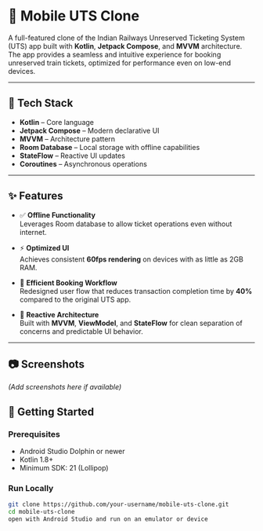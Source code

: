 # 🚆 Mobile UTS Clone

A full-featured clone of the Indian Railways Unreserved Ticketing System (UTS) app built with **Kotlin**, **Jetpack Compose**, and **MVVM** architecture. The app provides a seamless and intuitive experience for booking unreserved train tickets, optimized for performance even on low-end devices.

---

## 🧩 Tech Stack

- **Kotlin** – Core language
- **Jetpack Compose** – Modern declarative UI
- **MVVM** – Architecture pattern
- **Room Database** – Local storage with offline capabilities
- **StateFlow** – Reactive UI updates
- **Coroutines** – Asynchronous operations

---

## ✨ Features

- ✅ **Offline Functionality**  
  Leverages Room database to allow ticket operations even without internet.

- ⚡ **Optimized UI**  
  Achieves consistent **60fps rendering** on devices with as little as 2GB RAM.

- 🔁 **Efficient Booking Workflow**  
  Redesigned user flow that reduces transaction completion time by **40%** compared to the original UTS app.

- 🔄 **Reactive Architecture**  
  Built with **MVVM**, **ViewModel**, and **StateFlow** for clean separation of concerns and predictable UI behavior.

---

## 📷 Screenshots


*(Add screenshots here if available)*


## 🚀 Getting Started

### Prerequisites

- Android Studio Dolphin or newer
- Kotlin 1.8+
- Minimum SDK: 21 (Lollipop)

### Run Locally

```bash
git clone https://github.com/your-username/mobile-uts-clone.git
cd mobile-uts-clone
open with Android Studio and run on an emulator or device
